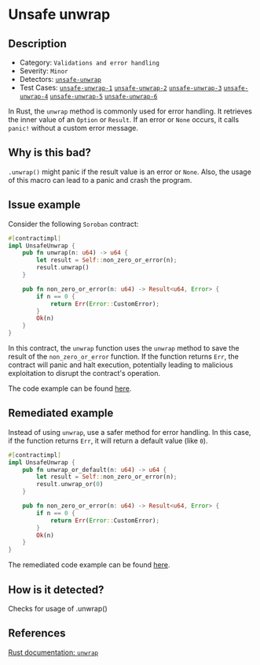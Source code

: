 # Unsafe unwrap

## Description 

- Category: `Validations and error handling`
- Severity: `Minor`
- Detectors: [`unsafe-unwrap`](https://github.com/CoinFabrik/scout-soroban/tree/main/detectors/unsafe-unwrap)
- Test Cases: [`unsafe-unwrap-1`](https://github.com/CoinFabrik/scout-soroban/tree/main/test-cases/unsafe-unwrap/unsafe-unwrap-1) [`unsafe-unwrap-2`](https://github.com/CoinFabrik/scout-soroban/tree/main/test-cases/unsafe-unwrap/unsafe-unwrap-2) [`unsafe-unwrap-3`](https://github.com/CoinFabrik/scout-soroban/tree/main/test-cases/unsafe-unwrap/unsafe-unwrap-3)  [`unsafe-unwrap-4`](https://github.com/CoinFabrik/scout-soroban/tree/main/test-cases/unsafe-unwrap/unsafe-unwrap-4)  [`unsafe-unwrap-5`](https://github.com/CoinFabrik/scout-soroban/tree/main/test-cases/unsafe-unwrap/unsafe-unwrap-5)  [`unsafe-unwrap-6`](https://github.com/CoinFabrik/scout-soroban/tree/main/test-cases/unsafe-unwrap/unsafe-unwrap-6) 


In Rust, the `unwrap` method is commonly used for error handling. It retrieves the inner value of an `Option` or `Result`. If an error or `None` occurs, it calls `panic!` without a custom error message.

## Why is this bad? 

`.unwrap()` might panic if the result value is an error or `None`. Also, the usage of this macro can lead to a panic and crash the program.

## Issue example 

Consider the following `Soroban` contract:

```rust
#[contractimpl]
impl UnsafeUnwrap {
    pub fn unwrap(n: u64) -> u64 {
        let result = Self::non_zero_or_error(n);
        result.unwrap()
    }

    pub fn non_zero_or_error(n: u64) -> Result<u64, Error> {
        if n == 0 {
            return Err(Error::CustomError);
        }
        Ok(n)
    }
}
```

In this contract, the `unwrap` function uses the `unwrap` method to save the result of the `non_zero_or_error` function. If the function returns `Err`, the contract will panic and halt execution, potentially leading to malicious exploitation to disrupt the contract's operation.

The code example can be found [here](https://github.com/CoinFabrik/scout-soroban/tree/main/test-cases/unsafe-unwrap/unsafe-unwrap-1/vulnerable-example).

## Remediated example

Instead of using `unwrap`, use a safer method for error handling. In this case, if the function returns `Err`, it will return a default value (like `0`).

```rust
#[contractimpl]
impl UnsafeUnwrap {
    pub fn unwrap_or_default(n: u64) -> u64 {
        let result = Self::non_zero_or_error(n);
        result.unwrap_or(0)
    }

    pub fn non_zero_or_error(n: u64) -> Result<u64, Error> {
        if n == 0 {
            return Err(Error::CustomError);
        }
        Ok(n)
    }
}
```

The remediated code example can be found [here](https://github.com/CoinFabrik/scout-soroban/tree/main/test-cases/unsafe-unwrap/unsafe-unwrap-1/remediated-example).

## How is it detected?

Checks for usage of .unwrap()

## References

[Rust documentation: `unwrap`](https://doc.rust-lang.org/std/option/enum.Option.html#method.unwrap)




    
